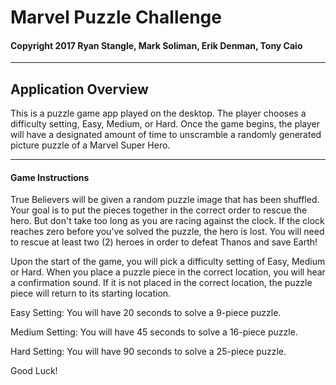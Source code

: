 # Marvel Puzzle Challenge

#### Copyright 2017 Ryan Stangle, Mark Soliman, Erik Denman, Tony Caio


-----------------------------------------


## Application Overview
This is a puzzle game app played on the desktop. The player chooses a difficulty setting, Easy, Medium, or Hard.  Once the game begins, the player will have a designated amount of time to unscramble a randomly generated picture puzzle of a Marvel Super Hero.  


-----------------------------------------


#### Game Instructions


True Believers will be given a random puzzle image that has been shuffled. Your goal is to put the pieces together in the correct order to rescue the hero. But don't take too long as you are racing against the clock. If the clock reaches zero before you've solved the puzzle, the hero is lost. You will need to rescue at least two (2) heroes in order to defeat Thanos and save Earth!

Upon the start of the game, you will pick a difficulty setting of Easy, Medium or Hard. When you place a puzzle piece in the correct location, you will hear a confirmation sound. If it is not placed in the correct location, the puzzle piece will return to its starting location.

Easy Setting:
You will have 20 seconds to solve a 9-piece puzzle.

Medium Setting:
You will have 45 seconds to solve a 16-piece puzzle.

Hard Setting:
You will have 90 seconds to solve a 25-piece puzzle.

Good Luck!
